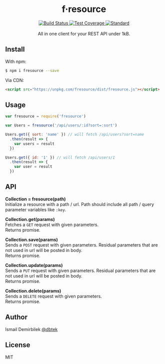 <div align="center">
  <h1>f·resource</h1>
  <!-- Build Status -->
  <a href="https://travis-ci.org/dbtek/fresource">
    <img src="https://img.shields.io/travis/dbtek/fresource/master.svg?style=flat-square"
      alt="Build Status" />
  </a>
  <!-- Test Coverage -->
  <a href="https://codecov.io/github/dbtek/fresource">
    <img src="https://img.shields.io/codecov/c/github/dbtek/fresource/master.svg?style=flat-square"
      alt="Test Coverage" />
  </a>
  <!-- Standard -->
  <a href="https://standardjs.com">
    <img src="https://img.shields.io/badge/code%20style-standard-brightgreen.svg?style=flat-square"
      alt="Standard" />
  </a>
</div>
<br/>
<div align="center">
  All in one client for your REST API under 1kB. 
</div>

## Install
With npm:
```bash
$ npm i fresource --save
```

Via CDN:
```html
<script src="https://unpkg.com/fresource/dist/fresource.js"></script>
```

## Usage
```js
var fresource = require('fresource')

var Users = fresource('/api/users/:id?sort=:sort')

Users.get({ sort: 'name' }) // will fetch /api/users?sort=name
  .then(result => {
    var users = result
  })

Users.get({ id: '1' }) // will fetch /api/users/1
  .then(result => {
    var user = result
  })
```

## API

**Collection = fresource(path)**  
Initialize a resource with a path / url. Path should include all path / query parameter variables like `:key`.

**Collection.get(params)**  
Fetches a `GET` request with given parameters.  
Returns promise.

**Collection.save(params)**  
Sends a `POST` request with given parameters. Residual parameters that are not used in url will be posted in body.  
Returns promise.

**Collection.update(params)**  
Sends a `PUT` request with given parameters. Residual parameters that are not used in url will be posted in body.  
Returns promise.

**Collection.delete(params)**  
Sends a `DELETE` request with given parameters.  
Returns promise.

## Author
Ismail Demirbilek [@dbtek](https://twitter.com/dbtek)

## License
MIT
